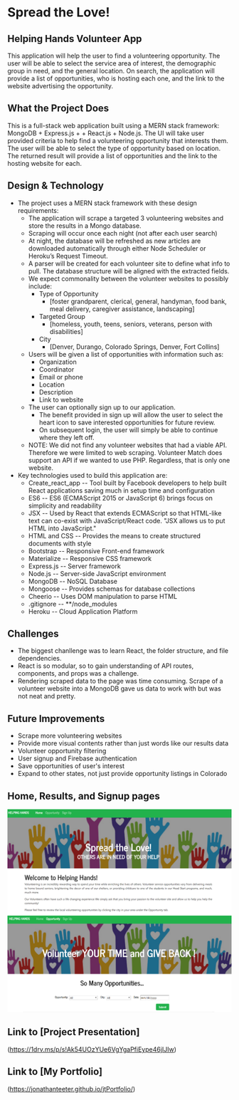 # Spread the Love!
## Helping Hands Volunteer App
This application will help the user to find a volunteering opportunity.  The user will be able to select the service area of interest, the demographic group in need, and the general location.  On search, the application will provide a list of opportunities, who is hosting each one, and the link to the website advertising the opportunity.

## What the Project Does
This is a full-stack web application built using a MERN stack framework:  MongoDB + Express.js + + React.js + Node.js.  The UI will take user provided criteria to help find a volunteering opportunity that interests them.  The user will be able to select the type of opportunity based on location.  The returned result will provide a list of opportunities and the link to the hosting website for each.

## Design & Technology
* The project uses a MERN stack framework with these design requirements:
    * The application will scrape a targeted 3 volunteering websites and store the results in a Mongo database.  
    * Scraping will occur once each night (not after each user search) 
    * At night, the database will be refreshed as new articles are downloaded automatically through either Node Scheduler or Heroku’s Request Timeout. 
    * A parser will be created for each volunteer site to define what info to pull.  The database structure will be aligned with the extracted fields.  
    * We expect commonality between the volunteer websites to possibly include:
        * Type of Opportunity	
            * [foster grandparent, clerical, general, handyman, food bank, meal delivery, caregiver assistance, landscaping]
        * Targeted Group 
            * [homeless, youth, teens, seniors, veterans, person with disabilities]
        * City 
            * [Denver, Durango, Colorado Springs, Denver, Fort Collins]
    * Users will be given a list of opportunities with information such as:
        * Organization
        * Coordinator
        * Email or phone
        * Location
        * Description
        * Link to website
    * The user can optionally sign up to our application.
        * The benefit provided in sign up will allow the user to select the heart icon to save interested opportunities for future review.
        * On subsequent login, the user will simply be able to continue where they left off.
    * NOTE:  We did not find any volunteer websites that had a viable API.  Therefore we were limited to web scraping.  Volunteer Match does support an API if we wanted to use PHP.  Regardless, that is only one website.
* Key technologies used to build this application are:
    * Create_react_app -- Tool built by Facebook developers to help built React applications saving much in setup time and configuration
    * ES6 -- ES6 (ECMAScript 2015 or JavaScript 6) brings focus on simplicity and readability
    * JSX -- Used by React that extends ECMAScript so that HTML-like text can co-exist with JavaScript/React code.  "JSX allows us to put HTML into JavaScript."
    * HTML and CSS -- Provides the means to create structured documents with style
    * Bootstrap -- Responsive Front-end framework
    * Materialize -- Responsive CSS framework
    * Express.js -- Server framework
    * Node.js -- Server-side JavaScript environment
    * MongoDB -- NoSQL Database
    * Mongoose -- Provides schemas for database collections
    * Cheerio -- Uses DOM manipulation to parse HTML
    * .gitignore -- **/node_modules
    * Heroku -- Cloud Application Platform

## Challenges
* The biggest chanllenge was to learn React, the folder structure, and file dependencies.
* React is so modular, so to gain understanding of API routes, components, and props was a challenge.
* Rendering scraped data to the page was time consuming.  Scrape of a volunteer website into a MongoDB gave us data to work with but was not neat and pretty.

## Future Improvements
* Scrape more volunteering websites
* Provide more visual contents rather than just words like our results data
* Volunteer opportunity filtering
* User signup and Firebase authentication
* Save opportunities of user's interest
* Expand to other states, not just provide opportunity listings in Colorado

## Home, Results, and Signup pages
![Homepage Screenshot](images/homepage.PNG)
![Results Page Screenshot](images/result_page.PNG)

## Link to [Project Presentation]
(https://1drv.ms/p/s!Ak54UOzYUe6VgYgaPfiEype46jIJIw)

## Link to [My Portfolio] 
(https://jonathanteeter.github.io/jtPortfolio/)